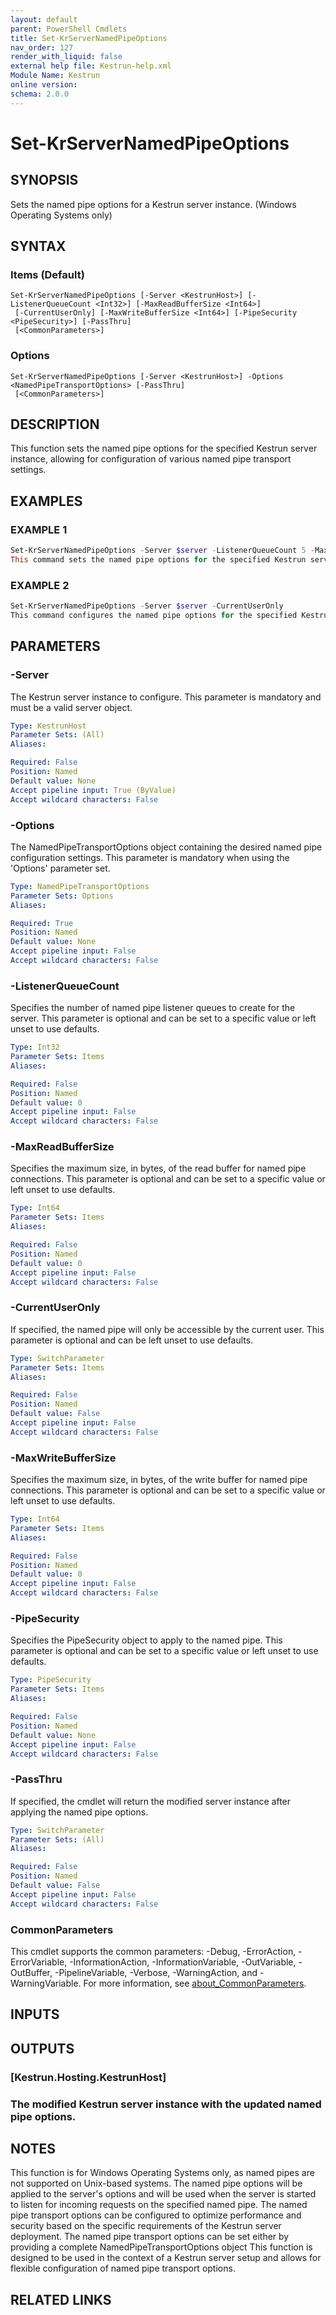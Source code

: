 ```yaml
---
layout: default
parent: PowerShell Cmdlets
title: Set-KrServerNamedPipeOptions
nav_order: 127
render_with_liquid: false
external help file: Kestrun-help.xml
Module Name: Kestrun
online version:
schema: 2.0.0
---
```


# Set-KrServerNamedPipeOptions

## SYNOPSIS
Sets the named pipe options for a Kestrun server instance.
(Windows Operating Systems only)

## SYNTAX

### Items (Default)
```
Set-KrServerNamedPipeOptions [-Server <KestrunHost>] [-ListenerQueueCount <Int32>] [-MaxReadBufferSize <Int64>]
 [-CurrentUserOnly] [-MaxWriteBufferSize <Int64>] [-PipeSecurity <PipeSecurity>] [-PassThru]
 [<CommonParameters>]
```

### Options
```
Set-KrServerNamedPipeOptions [-Server <KestrunHost>] -Options <NamedPipeTransportOptions> [-PassThru]
 [<CommonParameters>]
```

## DESCRIPTION
This function sets the named pipe options for the specified Kestrun server instance, allowing for configuration of various named pipe transport settings.

## EXAMPLES

### EXAMPLE 1
```powershell
Set-KrServerNamedPipeOptions -Server $server -ListenerQueueCount 5 -MaxReadBufferSize 65536
This command sets the named pipe options for the specified Kestrun server instance, configuring the listener queue count and maximum read buffer size.
```

### EXAMPLE 2
```powershell
Set-KrServerNamedPipeOptions -Server $server -CurrentUserOnly
This command configures the named pipe options for the specified Kestrun server instance to restrict access to the current user only.
```

## PARAMETERS

### -Server
The Kestrun server instance to configure.
This parameter is mandatory and must be a valid server object.

```yaml
Type: KestrunHost
Parameter Sets: (All)
Aliases:

Required: False
Position: Named
Default value: None
Accept pipeline input: True (ByValue)
Accept wildcard characters: False
```

### -Options
The NamedPipeTransportOptions object containing the desired named pipe configuration settings.
This parameter is mandatory when using the 'Options' parameter set.

```yaml
Type: NamedPipeTransportOptions
Parameter Sets: Options
Aliases:

Required: True
Position: Named
Default value: None
Accept pipeline input: False
Accept wildcard characters: False
```

### -ListenerQueueCount
Specifies the number of named pipe listener queues to create for the server.
This parameter is optional and can be set to a specific value or left unset to use defaults.

```yaml
Type: Int32
Parameter Sets: Items
Aliases:

Required: False
Position: Named
Default value: 0
Accept pipeline input: False
Accept wildcard characters: False
```

### -MaxReadBufferSize
Specifies the maximum size, in bytes, of the read buffer for named pipe connections.
This parameter is optional and can be set to a specific value or left unset to use defaults.

```yaml
Type: Int64
Parameter Sets: Items
Aliases:

Required: False
Position: Named
Default value: 0
Accept pipeline input: False
Accept wildcard characters: False
```

### -CurrentUserOnly
If specified, the named pipe will only be accessible by the current user.
This parameter is optional and can be left unset to use defaults.

```yaml
Type: SwitchParameter
Parameter Sets: Items
Aliases:

Required: False
Position: Named
Default value: False
Accept pipeline input: False
Accept wildcard characters: False
```

### -MaxWriteBufferSize
Specifies the maximum size, in bytes, of the write buffer for named pipe connections.
This parameter is optional and can be set to a specific value or left unset to use defaults.

```yaml
Type: Int64
Parameter Sets: Items
Aliases:

Required: False
Position: Named
Default value: 0
Accept pipeline input: False
Accept wildcard characters: False
```

### -PipeSecurity
Specifies the PipeSecurity object to apply to the named pipe.
This parameter is optional and can be set to a specific value or left unset to use defaults.

```yaml
Type: PipeSecurity
Parameter Sets: Items
Aliases:

Required: False
Position: Named
Default value: None
Accept pipeline input: False
Accept wildcard characters: False
```

### -PassThru
If specified, the cmdlet will return the modified server instance after applying the named pipe options.

```yaml
Type: SwitchParameter
Parameter Sets: (All)
Aliases:

Required: False
Position: Named
Default value: False
Accept pipeline input: False
Accept wildcard characters: False
```

### CommonParameters
This cmdlet supports the common parameters: -Debug, -ErrorAction, -ErrorVariable, -InformationAction, -InformationVariable, -OutVariable, -OutBuffer, -PipelineVariable, -Verbose, -WarningAction, and -WarningVariable. For more information, see [about_CommonParameters](http://go.microsoft.com/fwlink/?LinkID=113216).

## INPUTS

## OUTPUTS

### [Kestrun.Hosting.KestrunHost]
### The modified Kestrun server instance with the updated named pipe options.
## NOTES
This function is for Windows Operating Systems only, as named pipes are not supported on Unix-based systems.
The named pipe options will be applied to the server's options and will be used when the server is started to listen for incoming requests on the specified named pipe.
The named pipe transport options can be configured to optimize performance and security based on the specific requirements of the Kestrun server deployment.
The named pipe transport options can be set either by providing a complete NamedPipeTransportOptions object
This function is designed to be used in the context of a Kestrun server setup and allows for flexible configuration of named pipe transport options.

## RELATED LINKS

